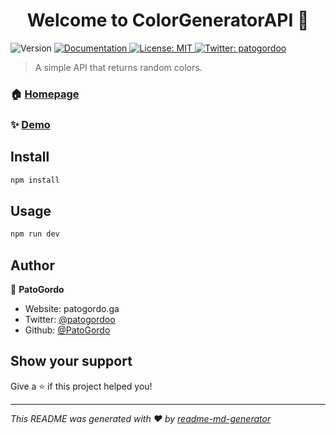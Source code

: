 <h1 align="center">Welcome to ColorGeneratorAPI 👋</h1>
<p>
  <img alt="Version" src="https://img.shields.io/badge/version-1.5-blue.svg?cacheSeconds=2592000" />
  <a href="https://colorgenerator.ga/docs" target="_blank">
    <img alt="Documentation" src="https://img.shields.io/badge/documentation-yes-brightgreen.svg" />
  </a>
  <a href="#" target="_blank">
    <img alt="License: MIT" src="https://img.shields.io/badge/License-MIT-yellow.svg" />
  </a>
  <a href="https://twitter.com/patogordoo" target="_blank">
    <img alt="Twitter: patogordoo" src="https://img.shields.io/twitter/follow/patogordoo.svg?style=social" />
  </a>
</p>

> A simple API that returns random colors.

### 🏠 [Homepage](https://colorgenerator.ga/)

### ✨ [Demo](https://colorgenerator.ga/api/v1)

## Install

```sh
npm install
```

## Usage

```sh
npm run dev
```

## Author

👤 **PatoGordo**

* Website: patogordo.ga
* Twitter: [@patogordoo](https://twitter.com/patogordoo)
* Github: [@PatoGordo](https://github.com/PatoGordo)

## Show your support

Give a ⭐️ if this project helped you!

***
_This README was generated with ❤️ by [readme-md-generator](https://github.com/kefranabg/readme-md-generator)_